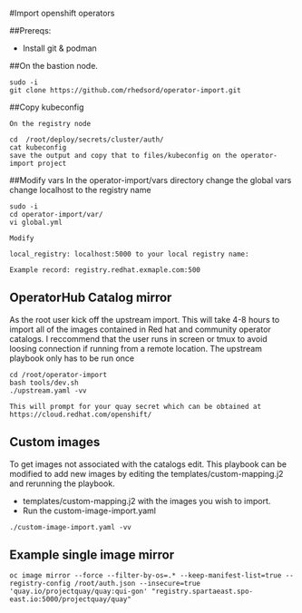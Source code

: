 #Import openshift operators

##Prereqs: 
* Install git & podman   


##On the bastion node. 

```
sudo -i 
git clone https://github.com/rhedsord/operator-import.git
```

##Copy kubeconfig 
```
On the registry node

cd  /root/deploy/secrets/cluster/auth/ 
cat kubeconfig 
save the output and copy that to files/kubeconfig on the operator-import project
```

##Modify vars
In the operator-import/vars directory change the global vars change localhost to the registry name

```
sudo -i 
cd operator-import/var/
vi global.yml

Modify 

local_registry: localhost:5000 to your local registry name:

Example record: registry.redhat.exmaple.com:500
```

## OperatorHub Catalog mirror 
As the root user kick off the upstream import. This will take 4-8 hours to import all of the images contained in Red hat and community operator catalogs. I reccommend that the user runs in screen or tmux to avoid loosing connection if running from a remote location. The upstream playbook only has to be run once 
```
cd /root/operator-import
bash tools/dev.sh
./upstream.yaml -vv

This will prompt for your quay secret which can be obtained at https://cloud.redhat.com/openshift/
```

## Custom images 
To get images not associated with the catalogs edit. This playbook can be modified to add new images by editing the templates/custom-mapping.j2 and rerunning the playbook.  
* templates/custom-mapping.j2 with the images you wish to import. 
* Run the custom-image-import.yaml 
```
./custom-image-import.yaml -vv 
```



## Example single image mirror
```oc image mirror --force --filter-by-os=.* --keep-manifest-list=true --registry-config /root/auth.json --insecure=true 'quay.io/projectquay/quay:qui-gon' "registry.spartaeast.spo-east.io:5000/projectquay/quay" ```
